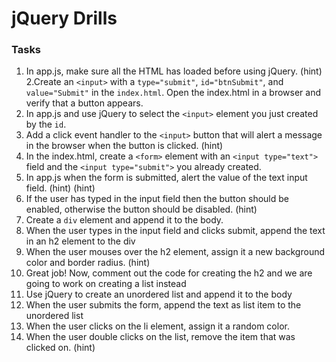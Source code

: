 # jQuery Drills

### Tasks
1. In app.js, make sure all the HTML has loaded before using jQuery. (hint)
2.Create an  ``<input>``  with a ``type="submit"``, ``id="btnSubmit"``, and ``value="Submit"`` in the ``index.html``. Open the index.html in a browser and verify that a button appears.
3. In app.js and use jQuery to select the ``<input>`` element you just created by the ``id``.
4. Add a click event handler to the ``<input>`` button that will alert a message in the browser when the button is clicked. (hint)
5. In the index.html, create a ``<form>`` element with an ``<input type="text">`` field and the ``<input type="submit">`` you already created.
6. In app.js when the form is submitted, alert the value of the text input field. (hint) (hint)
7. If the user has typed in the input field then the button should be enabled, otherwise the button should be disabled. (hint)
8. Create a ``div`` element and append it to the body.
9. When the user types in the input field and clicks submit, append the text in an h2 element to the div
10. When the user mouses over the h2 element, assign it a new background color and border radius. (hint)
11. Great job! Now, comment out the code for creating the h2 and we are going to work on creating a list instead
12. Use jQuery to create an unordered list and append it to the body
13. When the user submits the form, append the text as list item to the unordered list
14. When the user clicks on the li element, assign it a random color.
15. When the user double clicks on the list, remove the item that was clicked on. (hint)